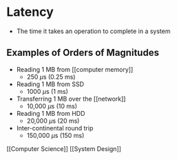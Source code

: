 # Latency

- The time it takes an operation to complete in a system

## Examples of Orders of Magnitudes

- Reading 1 MB from [[computer memory]]
  - 250 $\mu$s (0.25 ms)
- Reading 1 MB from SSD
  - 1000 $\mu$s (1 ms)
- Transferring 1 MB over the [[network]]
  - 10,000 $\mu$s (10 ms)
- Reading 1 MB from HDD
  - 20,000 $\mu$s (20 ms)
- Inter-continental round trip
  - 150,000 $\mu$s (150 ms)

[[Computer Science]] [[System Design]]

